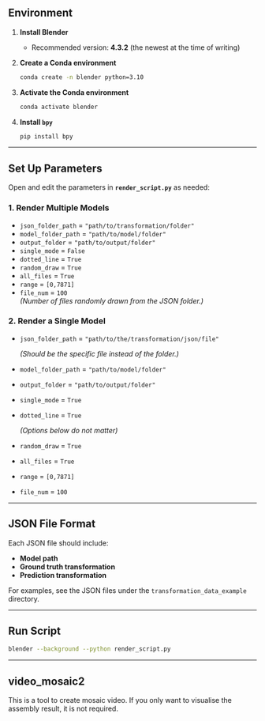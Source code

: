 ## Environment

1. **Install Blender**  
   - Recommended version: **4.3.2** (the newest at the time of writing)

2. **Create a Conda environment**  
   ```bash
   conda create -n blender python=3.10
   ```

3. **Activate the Conda environment**  
   ```bash
   conda activate blender
   ```

4. **Install `bpy`**  
   ```bash
   pip install bpy
   ```

---

## Set Up Parameters

Open and edit the parameters in **`render_script.py`** as needed:

### 1. Render Multiple Models

- `json_folder_path` = `"path/to/transformation/folder"`
- `model_folder_path` = `"path/to/model/folder"`
- `output_folder`     = `"path/to/output/folder"`
- `single_mode`       = `False`
- `dotted_line`       = `True`  
- `random_draw`       = `True`
- `all_files`          = `True`
- `range`             = `[0,7871]`
- `file_num`          = `100`  
  *(Number of files randomly drawn from the JSON folder.)*

### 2. Render a Single Model

- `json_folder_path` = `"path/to/the/transformation/json/file"`
  
  *(Should be the specific file instead of the folder.)*
- `model_folder_path` = `"path/to/model/folder"`
- `output_folder`     = `"path/to/output/folder"`
- `single_mode`       = `True`
- `dotted_line`       = `True`  

  *(Options below do not matter)*
- `random_draw`       = `True`
- `all_files`          = `True`
- `range`             = `[0,7871]`
- `file_num`          = `100`  

---

## JSON File Format

Each JSON file should include:
- **Model path**
- **Ground truth transformation**
- **Prediction transformation**

For examples, see the JSON files under the `transformation_data_example` directory.

---

## Run Script
```bash
blender --background --python render_script.py          
```
---

## video_mosaic2

This is a tool to create mosaic video. If you only want to visualise the assembly result, it is not required.
